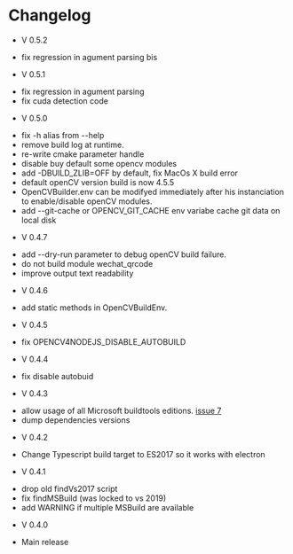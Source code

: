 # Changelog

* V 0.5.2
- fix regression in agument parsing bis

* V 0.5.1
- fix regression in agument parsing
- fix cuda detection code

* V 0.5.0
 - fix -h alias from --help
 - remove build log at runtime.
 - re-write cmake parameter handle
 - disable buy default some opencv modules
 - add -DBUILD_ZLIB=OFF by default, fix MacOs X build error
 - default openCV version build is now 4.5.5
 - OpenCVBuilder.env can be modifyed immediately after his instanciation to enable/disable openCV modules.
 - add --git-cache or OPENCV_GIT_CACHE env variabe cache git data on local disk

* V 0.4.7
 - add --dry-run parameter to debug openCV build failure.
 - do not build module wechat_qrcode
 - improve output text readability

* V 0.4.6
 - add static methods in OpenCVBuildEnv.

* V 0.4.5
 - fix OPENCV4NODEJS_DISABLE_AUTOBUILD

* V 0.4.4
 - fix disable autobuid

* V 0.4.3
 - allow usage of all Microsoft buildtools editions. [issue 7](https://github.com/UrielCh/opencv4nodejs/issues/7)
 - dump dependencies versions

* V 0.4.2
 - Change Typescript build target to ES2017 so it works with electron

* V 0.4.1
 - drop old findVs2017 script
 - fix findMSBuild (was locked to vs 2019)
 - add WARNING if multiple MSBuild are available

* V 0.4.0
 - Main release